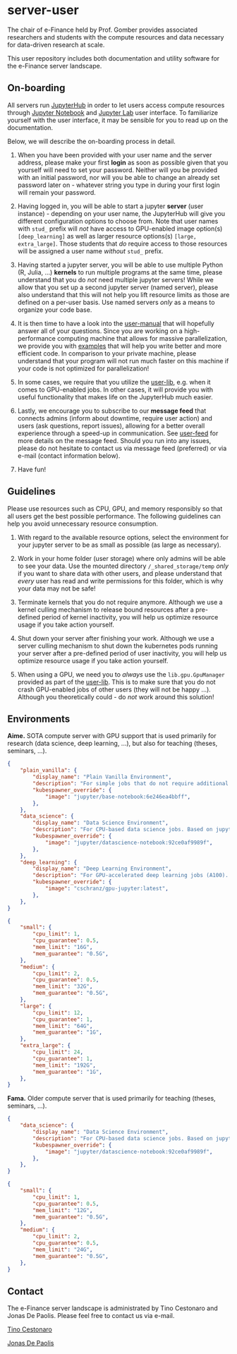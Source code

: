 # server-user

The chair of e-Finance held by Prof. Gomber provides associated researchers and students with the compute resources and data necessary for data-driven research at scale. 

This user repository includes both documentation and utility software for the e-Finance server landscape.



## On-boarding

All servers run [JupyterHub](https://jupyterhub.readthedocs.io/en/latest/) in order to let users access compute resources through [Jupyter Notebook](https://jupyter-notebook.readthedocs.io/en/latest/) and [Jupyter Lab](https://jupyterlab.readthedocs.io/en/latest/) user interface. To familiarize yourself with the user interface, it may be sensible for you to read up on the documentation. 

Below, we will describe the on-boarding process in detail.

1. When you have been provided with your user name and the server address, please make your first **login** as soon as possible given that you yourself will need to set your password. Neither will you be provided with an initial password, nor will you be able to change an already set password later on - whatever string you type in during your first login will remain your password. 

2. Having logged in, you will be able to start a jupyter **server** (user instance) - depending on your user name, the JupyterHub will give you different configuration options to choose from. Note that user names with `stud_` prefix will *not* have access to GPU-enabled image option(s) `[deep_learning]` as well as larger resource options(s) `[large, extra_large]`. Those students that *do* require access to those resources will be assigned a user name *without* `stud_` prefix. 

3. Having started a jupyter server, you will be able to use multiple Python (R, Julia, ...) **kernels** to run multiple programs at the same time, please understand that you do *not* need multiple jupyter servers! While we allow that you set up a second jupyter server (named server), please also understand that this will not help you lift resource limits as those are defined on a per-user basis. Use named servers *only* as a means to organize your code base. 

4. It is then time to have a look into the [user-manual](user-manual) that will hopefully answer all of your questions. Since you are working on a high-performance computing machine that allows for massive parallelization, we provide you with [examples](user-manual/examples) that will help you write better and more efficient code. In comparison to your private machine, please understand that your program will not run much faster on this machine if your code is not optimized for parallelization!

5. In some cases, we require that you utilize the [user-lib](user-lib), e.g. when it comes to GPU-enabled jobs. In other cases, it will provide you with useful functionality that makes life on the JupyterHub much easier. 

6. Lastly, we encourage you to subscribe to our **message feed** that connects admins (inform about downtime, require user action) and users (ask questions, report issues), allowing for a better overall experience through a speed-up in communication. See [user-feed](user-feed) for more details on the message feed. Should you run into any issues, please do not hesitate to contact us via message feed (preferred) or via e-mail (contact information below).

7. Have fun!



## Guidelines

Please use resources such as CPU, GPU, and memory responsibly so that all users get the best possible performance. The following guidelines can help you avoid unnecessary resource consumption.

1. With regard to the available resource options, select the environment for your jupyter server to be as small as possible (as large as necessary). 

2. Work in your home folder (user storage) where only admins will be able to see your data. Use the mounted directory `/_shared_storage/temp` *only* if you want to share data with other users, and please understand that *every* user has read and write permissions for this folder, which is why your data may not be safe!

2. Terminate kernels that you do not require anymore. Although we use a kernel culling mechanism to release bound resources after a pre-defined period of kernel inactivity, you will help us optimize resource usage if you take action yourself. 

3. Shut down your server after finishing your work. Although we use a server culling mechanism to shut down the kubernetes pods running your server after a pre-defined period of user inactivity, you will help us optimize resource usage if you take action yourself. 

5. When using a GPU, we need you to *always* use the `lib.gpu.GpuManager` provided as part of the [user-lib](user-lib). This is to make sure that you do not crash GPU-enabled jobs of other users (they will not be happy ...). Although you theoretically could - do *not* work around this solution! 



## Environments

**Aime.** SOTA compute server with GPU support that is used primarily for research (data science, deep learning, ...), but also for teaching (theses, seminars, ...). 

```json
{
    "plain_vanilla": {
        "display_name": "Plain Vanilla Environment",
        "description": "For simple jobs that do not require additional frameworks. Based on jupyter/base-notebook:6e246ea4bbff docker image.",
        "kubespawner_override": {
            "image": "jupyter/base-notebook:6e246ea4bbff",
        },
    },
    "data_science": {
        "display_name": "Data Science Environment",
        "description": "For CPU-based data science jobs. Based on jupyter/datascience-notebook:92ce0af9989f docker image.",
        "kubespawner_override": {
            "image": "jupyter/datascience-notebook:92ce0af9989f",
        },
    },
    "deep_learning": {
        "display_name": "Deep Learning Environment",
        "description": "For GPU-accelerated deep learning jobs (A100). Based on cschranz/gpu-jupyter:latest docker image.",
        "kubespawner_override": {
            "image": "cschranz/gpu-jupyter:latest",
        },
    },
}

{
    "small": {
        "cpu_limit": 1,
        "cpu_guarantee": 0.5,
        "mem_limit": "16G",
        "mem_guarantee": "0.5G",
    },
    "medium": {
        "cpu_limit": 2,
        "cpu_guarantee": 0.5,
        "mem_limit": "32G",
        "mem_guarantee": "0.5G",
    },
    "large": {
        "cpu_limit": 12,
        "cpu_guarantee": 1,
        "mem_limit": "64G",
        "mem_guarantee": "1G",
    },
    "extra_large": {
        "cpu_limit": 24,
        "cpu_guarantee": 1,
        "mem_limit": "192G",
        "mem_guarantee": "1G",
    },
}
```

**Fama.** Older compute server that is used primarily for teaching (theses, seminars, ...). 

```json
{
    "data_science": {
        "display_name": "Data Science Environment",
        "description": "For CPU-based data science jobs. Based on jupyter/datascience-notebook:92ce0af9989f docker image.",
        "kubespawner_override": {
            "image": "jupyter/datascience-notebook:92ce0af9989f",
        },
    },
}

{
    "small": {
        "cpu_limit": 1,
        "cpu_guarantee": 0.5,
        "mem_limit": "12G",
        "mem_guarantee": "0.5G",
    },
    "medium": {
        "cpu_limit": 2,
        "cpu_guarantee": 0.5,
        "mem_limit": "24G",
        "mem_guarantee": "0.5G",
    },
}
```



## Contact

The e-Finance server landscape is administrated by Tino Cestonaro and Jonas De Paolis. Please feel free to contact us via e-mail. 

[Tino Cestonaro](mailto:cestonaro@wiwi.uni-frankfurt.de?subject=[GitHub]%20server-user%20repository)

[Jonas De Paolis](mailto:depaolis@wiwi.uni-frankfurt.de?subject=[GitHub]%20server-user%20repository)



